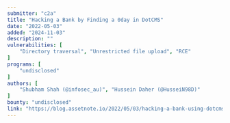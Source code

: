 ```yaml
---
submitter: "c2a"
title: "Hacking a Bank by Finding a 0day in DotCMS"
date: "2022-05-03"
added: "2024-11-03"
description: ""
vulnerabilities: [
    "Directory traversal", "Unrestricted file upload", "RCE"
]
programs: [
    "undisclosed"
]
authors: [
    "Shubham Shah (@infosec_au)", "Hussein Daher (@HusseiN98D)"
]
bounty: "undisclosed"
link: "https://blog.assetnote.io/2022/05/03/hacking-a-bank-using-dotcms-rce/"
---
```




